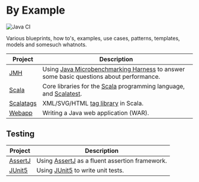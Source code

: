 By Example
==============================================================================

![Java CI](https://github.com/RyanSkraba/byexample/workflows/Java%20CI/badge.svg)

Various blueprints, how to's, examples, use cases, patterns, templates, models and somesuch
whatnots.

| Project                                 | Description                                                                                                                                |
|-----------------------------------------|--------------------------------------------------------------------------------------------------------------------------------------------|
| [JMH](benchmarking/jmh-by-example)      | Using [Java Microbenchmarking Harness](http://openjdk.java.net/projects/code-tools/jmh/) to answer some basic questions about performance. |
| [Scala](scala/scala-by-example)         | Core libraries for the [Scala](https://www.scala-lang.org/) programming language, and [Scalatest](https://www.scalatest.org/).             |
| [Scalatags](scala/scalatags-by-example) | XML/SVG/HTML [tag library](https://github.com/lihaoyi/scalatags) in Scala.                                                                 |
| [Webapp](webapp/webapp-by-example)      | Writing a Java web application (WAR).                                                                                                      |

Testing
------------------------------------------------------------------------------

| Project                               | Description                                                                      |
|---------------------------------------|----------------------------------------------------------------------------------|
| [AssertJ](testing/assertj-by-example) | Using [AssertJ](https://assertj.github.io/doc/) as a fluent assertion framework. |
| [JUnit5](testing/junit5-by-example)   | Using [JUnit5](https://junit.org/junit5/) to write unit tests.                   |
